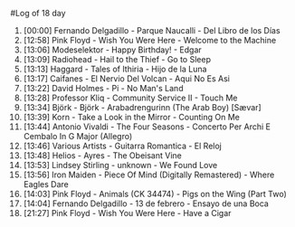 #Log of 18 day

1. [00:00] Fernando Delgadillo - Parque Naucalli - Del Libro de los Días
1. [12:58] Pink Floyd - Wish You Were Here - Welcome to the Machine
1. [13:06] Modeselektor - Happy Birthday! - Edgar
1. [13:09] Radiohead - Hail to the Thief - Go to Sleep
1. [13:13] Haggard - Tales of Ithiria - Hijo de la Luna
1. [13:17] Caifanes - El Nervio Del Volcan - Aqui No Es Asi
1. [13:22] David Holmes - Pi - No Man's Land
1. [13:28] Professor Kliq - Community Service II - Touch Me
1. [13:34] Björk - Björk - Arabadrengurinn (The Arab Boy) [Sævar]
1. [13:39] Korn - Take a Look in the Mirror - Counting On Me
1. [13:44] Antonio Vivaldi - The Four Seasons - Concerto Per Archi E Cembalo In G Major  (Allegro)
1. [13:46] Various Artists - Guitarra Romantica - El Reloj
1. [13:48] Helios - Ayres - The Obeisant Vine
1. [13:53] Lindsey Stirling - unknown - We Found Love
1. [13:56] Iron Maiden - Piece Of Mind (Digitally Remastered) - Where Eagles Dare
1. [14:03] Pink Floyd - Animals (CK 34474) - Pigs on the Wing (Part Two)
1. [14:04] Fernando Delgadillo - 13 de febrero - Ensayo de una Boca
1. [21:27] Pink Floyd - Wish You Were Here - Have a Cigar
